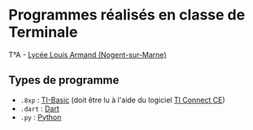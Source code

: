 # Programmes réalisés en classe de Terminale
T°A - <a href="https://larmand.fr/" target="_blank">Lycée Louis Armand (Nogent-sur-Marne)</a>  
  
## Types de programme
* `.8xp` : [TI-Basic](https://education.ti.com/fr/mises-a-jour-et-logiciels/ti-codes/83/beyond-basics) (doit être lu à l'aide du logiciel [TI Connect CE](https://education.ti.com/fr/produits/logiciel-ordinateur/ti-connect-ce-sw))
* `.dart` : [Dart](https://dart.dev/)
* `.py` : [Python](https://www.python.org/)
